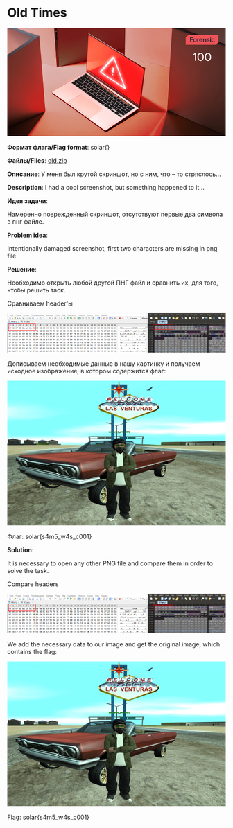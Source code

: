 # Old Times

![alt text](Forensic.jpg)

**Формат флага/Flag format**: solar{}

**Файлы/Files**: [old.zip](old.zip)

**Описание**: У меня был крутой скриншот, но с ним, что – то стряслось...

**Description**: I had a cool screenshot, but something happened to it...

**Идея задачи**:

Намеренно поврежденный скриншот, отсутствуют первые два символа в пнг файле.

**Problem idea**:

Intentionally damaged screenshot, first two characters are missing in png file.

**Решение**:

Необходимо открыть любой другой ПНГ файл и сравнить их, для того, чтобы решить таск.

Сравниваем header'ы

![alt text](image.png)

Дописываем необходимые данные в нашу картинку и получаем исходное изображение, в котором содержится флаг:

![alt text](image-1.png)

Флаг: solar{s4m5_w4s_c001}

**Solution**:

It is necessary to open any other PNG file and compare them in order to solve the task.

Compare headers

![alt text](image.png)

We add the necessary data to our image and get the original image, which contains the flag:

![alt text](image-1.png)

Flag: solar{s4m5_w4s_c001}